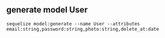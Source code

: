## generate model User
```sequelize model:generate --name User --attributes email:string,password:string,photo:string,delete_at:date```
